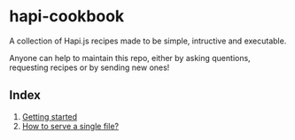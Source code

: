 # hapi-cookbook

A collection of Hapi.js recipes made to be simple, intructive and executable.

Anyone can help to maintain this repo, either by asking quentions, requesting recipes or by sending new ones!

## Index

1. [Getting started](/getting-started/readme.md)
2. [How to serve a single file?](/serve-a-single-file/readme.md)

